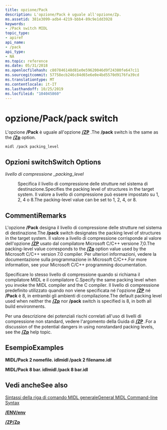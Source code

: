 ```yaml
---
title: opzione/Pack
description: L'opzione/Pack è uguale all'opzione/Zp.
ms.assetid: 381e3099-adb4-4219-bbb4-89c9e1dd3928
keywords:
- /Pack switch MIDL
topic_type:
- apiref
api_name:
- /pack
api_type:
- NA
ms.topic: reference
ms.date: 05/31/2018
ms.openlocfilehash: c807846148d81e0e59620046d9f24380fe647c11
ms.sourcegitcommit: 57758ecb246c84d65e6e0e4bd5570d9176fa39cd
ms.translationtype: MT
ms.contentlocale: it-IT
ms.lasthandoff: 10/25/2019
ms.locfileid: "104045860"
---
```

# <a name="pack-switch"></a><span data-ttu-id="03c58-104">opzione/Pack</span><span class="sxs-lookup"><span data-stu-id="03c58-104">/pack switch</span></span>

<span data-ttu-id="03c58-105">L'opzione **/Pack** è uguale all'opzione [**/ZP**](-zp.md) .</span><span class="sxs-lookup"><span data-stu-id="03c58-105">The **/pack** switch is the same as the [**/Zp**](-zp.md) option.</span></span>

``` syntax
midl /pack packing_level
```

## <a name="switch-options"></a><span data-ttu-id="03c58-106">Opzioni switch</span><span class="sxs-lookup"><span data-stu-id="03c58-106">Switch Options</span></span>

<dl> <dt>

<span data-ttu-id="03c58-107">*livello di compressione \_*</span><span class="sxs-lookup"><span data-stu-id="03c58-107">*packing\_level*</span></span> 
</dt> <dd>

<span data-ttu-id="03c58-108">Specifica il livello di compressione delle strutture nel sistema di destinazione.</span><span class="sxs-lookup"><span data-stu-id="03c58-108">Specifies the packing level of structures in the target system.</span></span> <span data-ttu-id="03c58-109">Il valore a livello di compressione può essere impostato su 1, 2, 4 o 8.</span><span class="sxs-lookup"><span data-stu-id="03c58-109">The packing-level value can be set to 1, 2, 4, or 8.</span></span>

</dd> </dl>

## <a name="remarks"></a><span data-ttu-id="03c58-110">Commenti</span><span class="sxs-lookup"><span data-stu-id="03c58-110">Remarks</span></span>

<span data-ttu-id="03c58-111">L'opzione **/Pack** designa il livello di compressione delle strutture nel sistema di destinazione.</span><span class="sxs-lookup"><span data-stu-id="03c58-111">The **/pack** switch designates the packing level of structures in the target system.</span></span> <span data-ttu-id="03c58-112">Il valore a livello di compressione corrisponde al valore dell'opzione [**/ZP**](-zp.md) usato dal compilatore Microsoft C/C++ versione 7,0.</span><span class="sxs-lookup"><span data-stu-id="03c58-112">The packing-level value corresponds to the [**/Zp**](-zp.md) option value used by the Microsoft C/C++ version 7.0 compiler.</span></span> <span data-ttu-id="03c58-113">Per ulteriori informazioni, vedere la documentazione sulla programmazione in Microsoft C/C++.</span><span class="sxs-lookup"><span data-stu-id="03c58-113">For more information, see your Microsoft C/C++ programming documentation.</span></span>

<span data-ttu-id="03c58-114">Specificare lo stesso livello di compressione quando si richiama il compilatore MIDL e il compilatore C.</span><span class="sxs-lookup"><span data-stu-id="03c58-114">Specify the same packing level when you invoke the MIDL compiler and the C compiler.</span></span> <span data-ttu-id="03c58-115">Il livello di compressione predefinito utilizzato quando non viene specificata né l'opzione [**/ZP**](-zp.md) né **/Pack** è 8, in entrambi gli ambienti di compilazione.</span><span class="sxs-lookup"><span data-stu-id="03c58-115">The default packing level used when neither the [**/Zp**](-zp.md) nor **/pack** switch is specified is 8, in both all build environments.</span></span>

<span data-ttu-id="03c58-116">Per una descrizione dei potenziali rischi correlati all'uso di livelli di compressione non standard, vedere l'argomento della Guida di [**/ZP**](-zp.md) .</span><span class="sxs-lookup"><span data-stu-id="03c58-116">For a discussion of the potential dangers in using nonstandard packing levels, see the [**/Zp**](-zp.md) help topic.</span></span>

## <a name="examples"></a><span data-ttu-id="03c58-117">Esempio</span><span class="sxs-lookup"><span data-stu-id="03c58-117">Examples</span></span>

<span data-ttu-id="03c58-118">**MIDL/Pack 2 nomefile. idl**</span><span class="sxs-lookup"><span data-stu-id="03c58-118">**midl /pack 2 filename.idl**</span></span>

<span data-ttu-id="03c58-119">**MIDL/Pack 8 bar. idl**</span><span class="sxs-lookup"><span data-stu-id="03c58-119">**midl /pack 8 bar.idl**</span></span>

## <a name="see-also"></a><span data-ttu-id="03c58-120">Vedi anche</span><span class="sxs-lookup"><span data-stu-id="03c58-120">See also</span></span>

<dl> <dt>

[<span data-ttu-id="03c58-121">Sintassi della riga di comando MIDL generale</span><span class="sxs-lookup"><span data-stu-id="03c58-121">General MIDL Command-line Syntax</span></span>](general-midl-command-line-syntax.md)
</dt> <dt>

[<span data-ttu-id="03c58-122">**/ENV**</span><span class="sxs-lookup"><span data-stu-id="03c58-122">**/env**</span></span>](-env.md)
</dt> <dt>

[<span data-ttu-id="03c58-123">**/ZP**</span><span class="sxs-lookup"><span data-stu-id="03c58-123">**/Zp**</span></span>](-zp.md)
</dt> </dl>

 

 




